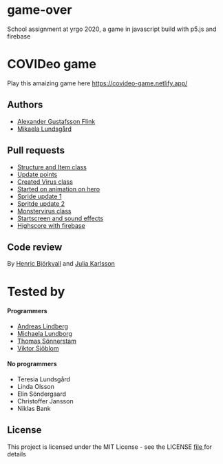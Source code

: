 # game-over

School assignment at yrgo 2020, a game in javascript build with p5.js and firebase

# COVIDeo game

Play this amaizing game here https://covideo-game.netlify.app/

## Authors

- <a href="https://github.com/alexandergustafssonflink"> Alexander Gustafsson Flink </a>
- <a href= "https://github.com/mikaelaalu"> Mikaela Lundsgård </a>

## Pull requests

- <a href="https://github.com/mikaelaalu/game-over/commit/260c175edd7f2ff0eb87e8e797ac120d7bffc28c
  "> Structure and Item class </a>
- <a href="https://github.com/mikaelaalu/game-over/commit/24435384f01531d632fc2aa60a14e8862555d8c7"> Update points </a>
- <a href="https://github.com/mikaelaalu/game-over/commit/c2db5bcfac5c00deca6770c0c56c6bbfe1debba4"> Created Virus class </a>
- <a href="https://github.com/mikaelaalu/game-over/commit/91a5e88cb4230f99630a7d626796288030c0d1ab"> Started on animation on hero </a>
- <a href="https://github.com/mikaelaalu/game-over/commit/f81f6c1455e3d14e2e3891e41812c01bf08a2584"> Spride update 1 </a>
- <a href="https://github.com/mikaelaalu/game-over/commit/80fca7e07141303f971891cc7a3eea263ca865e9"> Spritde update 2 </a>
- <a href="https://github.com/mikaelaalu/game-over/commit/3ffb750e5cf2ac30bddaa44d3112f10fc867bff9"> Monstervirus class </a>
- <a href="https://github.com/mikaelaalu/game-over/commit/d7f6be47ecf95585c46b87020f2f258978fef611"> Startscreen and sound effects </a>
- <a href="https://github.com/mikaelaalu/game-over/commit/11b09bb8835a4a89f8e4afef00a7bd3c1d4957af"> Highscore with firebase </a>

## Code review

By <a href="https://github.com/henricbjork">Henric Björkvall</a> and <a href="https://github.com/Juljulia"> Julia Karlsson </a>

# Tested by

#### Programmers

- <a href="https://github.com/oaflindberg">Andreas Lindberg</a>
- <a href="https://github.com/lundborgm">Michaela Lundborg</a>
- <a href="https://github.com/ThomasSonnerstam">Thomas Sönnerstam</a>
- <a href="https://github.com/ViktorSjoblom">Viktor Sjöblom</a>

#### No programmers

- Teresia Lundsgård
- Linda Olsson
- Elin Söndergaard
- Christoffer Jansson
- Niklas Bank

## License

This project is licensed under the MIT License - see the LICENSE <a href="https://github.com/mikaelaalu/game-over/blob/master/LICENSE"> file </a> for details
